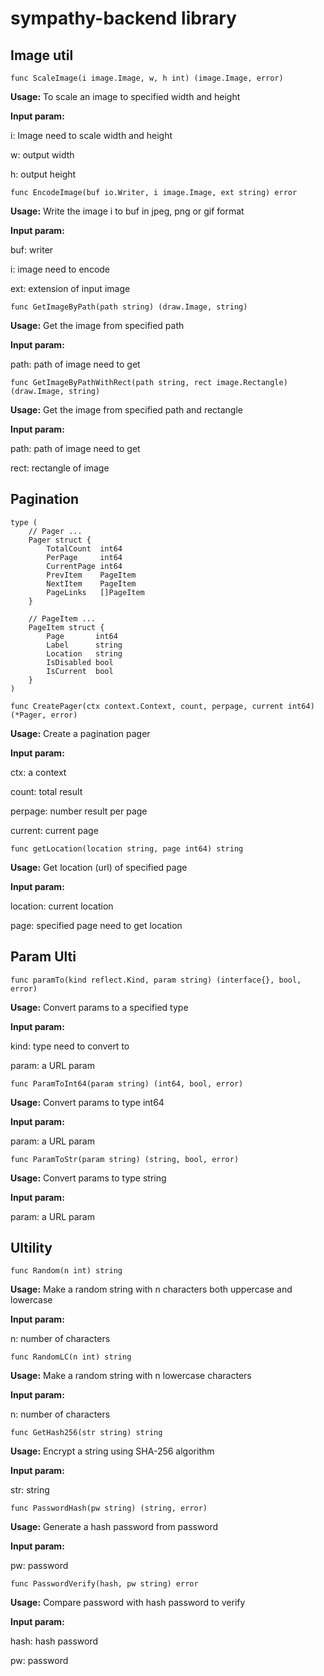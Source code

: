 # sympathy-backend library

## Image util

``` 
func ScaleImage(i image.Image, w, h int) (image.Image, error) 
```
**Usage:** To scale an image to specified width and height

**Input param:**

i: Image need to scale width and height

w: output width

h: output height

```
func EncodeImage(buf io.Writer, i image.Image, ext string) error
```
**Usage:** Write the image i to buf in jpeg, png or gif format

**Input param:**

buf: writer

i: image need to encode

ext: extension of input image

```
func GetImageByPath(path string) (draw.Image, string)
```
**Usage:** Get the image from specified path

**Input param:**

path: path of image need to get

```
func GetImageByPathWithRect(path string, rect image.Rectangle) (draw.Image, string)
```
**Usage:** Get the image from specified path and rectangle

**Input param:**

path: path of image need to get

rect: rectangle of image

## Pagination

```
type (
	// Pager ...
	Pager struct {
		TotalCount  int64
		PerPage     int64
		CurrentPage int64
		PrevItem    PageItem
		NextItem    PageItem
		PageLinks   []PageItem
	}

	// PageItem ...
	PageItem struct {
		Page       int64
		Label      string
		Location   string
		IsDisabled bool
		IsCurrent  bool
	}
)
```

```
func CreatePager(ctx context.Context, count, perpage, current int64) (*Pager, error)
```
**Usage:** Create a pagination pager

**Input param:**

ctx: a context

count: total result

perpage: number result per page

current: current page

```
func getLocation(location string, page int64) string
```
**Usage:** Get location (url) of specified page

**Input param:**

location: current location

page: specified page need to get location


## Param Ulti

```
func paramTo(kind reflect.Kind, param string) (interface{}, bool, error)
```
**Usage:** Convert params to a specified type

**Input param:**

kind: type need to convert to

param: a URL param

```
func ParamToInt64(param string) (int64, bool, error)
```
**Usage:** Convert params to type int64

**Input param:**

param: a URL param

```
func ParamToStr(param string) (string, bool, error)
```
**Usage:** Convert params to type string

**Input param:**

param: a URL param

## Ultility

```
func Random(n int) string
```
**Usage:** Make a random string with n characters both uppercase and lowercase

**Input param:**

n: number of characters

```
func RandomLC(n int) string
```
**Usage:** Make a random string with n lowercase characters

**Input param:**

n: number of characters

```
func GetHash256(str string) string
```
**Usage:** Encrypt a string using SHA-256 algorithm

**Input param:**

str: string

```
func PasswordHash(pw string) (string, error)
```
**Usage:** Generate a hash password from password

**Input param:**

pw: password

```
func PasswordVerify(hash, pw string) error
```
**Usage:** Compare password with hash password to verify

**Input param:**

hash: hash password

pw: password
